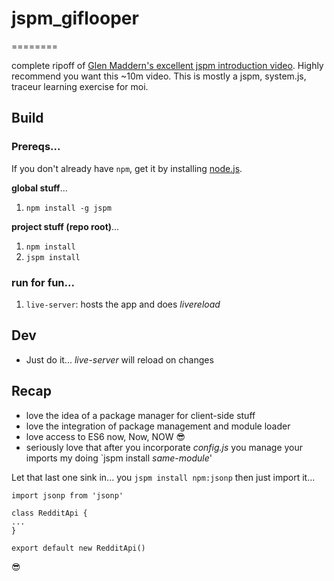# jspm_giflooper
========

complete ripoff of [Glen Maddern's excellent jspm introduction video](https://www.youtube.com/watch?v=iukBMY4apvI). Highly recommend you want this ~10m video. This is mostly a jspm, system.js, traceur learning exercise for moi.

## Build
### Prereqs...
If you don't already have `npm`, get it by installing [node.js](http://nodejs.org/).

**global stuff**...

1. `npm install -g jspm`

**project stuff (repo root)**...

1. `npm install`
1. `jspm install`

### run for fun...

1. `live-server`: hosts the app and does _livereload_

## Dev

* Just do it... _live-server_ will reload on changes

## Recap
* love the idea of a package manager  for client-side stuff
* love the integration of package management and module loader
* love access to ES6 now, Now, NOW :sunglasses:
* seriously love that after you incorporate  _config.js_ you manage your imports my doing `jspm install _same-module_'

Let that last one sink in... you `jspm install npm:jsonp` then just import it...
```
import jsonp from 'jsonp'

class RedditApi {
...
}

export default new RedditApi()
```
:sunglasses:
